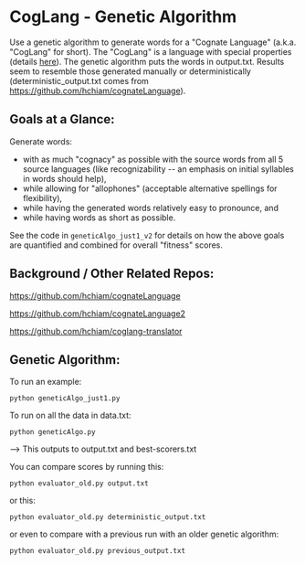 # CogLang - Genetic Algorithm

Use a genetic algorithm to generate words for a "Cognate Language" (a.k.a. "CogLang" for short). The "CogLang" is a language with special properties (details [here](https://github.com/hchiam/cognateLanguage)). The genetic algorithm puts the words in output.txt. Results seem to resemble those generated manually or deterministically (deterministic_output.txt comes from https://github.com/hchiam/cognateLanguage).

## Goals at a Glance:

Generate words:
* with as much "cognacy" as possible with the source words from all 5 source languages (like recognizability -- an emphasis on initial syllables in words should help),
* while allowing for "allophones" (acceptable alternative spellings for flexibility),
* while having the generated words relatively easy to pronounce,
and
* while having words as short as possible.

See the code in `geneticAlgo_just1_v2` for details on how the above goals are quantified and combined for overall "fitness" scores.

## Background / Other Related Repos:

https://github.com/hchiam/cognateLanguage

https://github.com/hchiam/cognateLanguage2

https://github.com/hchiam/coglang-translator

## Genetic Algorithm:

To run an example:

```
python geneticAlgo_just1.py
```

To run on all the data in data.txt:

```
python geneticAlgo.py
```

--> This outputs to output.txt and best-scorers.txt

You can compare scores by running this:

```
python evaluator_old.py output.txt
```

or this:

```
python evaluator_old.py deterministic_output.txt
```

or even to compare with a previous run with an older genetic algorithm:

```
python evaluator_old.py previous_output.txt
```
